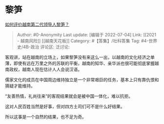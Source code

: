 # 黎笋
[如何评价越南第二代领导人黎笋？](https://www.zhihu.com/question/404793755/answer/2556942926)

> Author: #0-Anonymity
> Last update: [编辑于 2022-07-04]
> Link: [[2021 - 越南风险]] [[越南天花板]]
> Category: #【答集】/社科答集
> Tag: #4-世界史/4B-政治
> 评论区:
> 泛讨论:

客观讲，站在越南的立场上，如果黎笋没有来这么一出，以越南的文化经济之单薄，即使有远在万里之外的苏联的平衡，越南的知华、亲华派也很可能彻底掌握越南政权，越南人现在估计人人会说汉语。

儒家文化的成员在中国周边维持独立是一个非常艰巨的任务，基本上只有靠仇恨和猜疑才能维持。

“友善热情，礼尚往来”的客观结果就会是被中国一体化，难以抗拒。

这对人民百姓当然是好事，但对四方土司们可不是什么好结果。

所以这事是一个自然的结果，也不足为奇。
